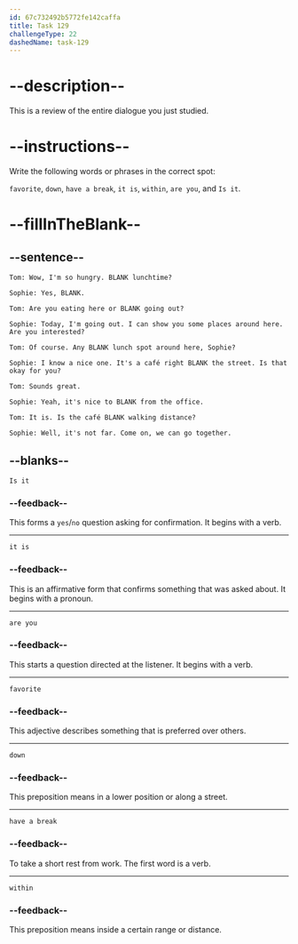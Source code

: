 ```yaml
---
id: 67c732492b5772fe142caffa
title: Task 129
challengeType: 22
dashedName: task-129
---
```


<!-- REVIEW -->

# --description--  

This is a review of the entire dialogue you just studied.  

# --instructions--  

Write the following words or phrases in the correct spot:  

`favorite`, `down`, `have a break`, `it is`, `within`, `are you`, and `Is it`.

# --fillInTheBlank--  

## --sentence--  

`Tom: Wow, I'm so hungry. BLANK lunchtime?`  

`Sophie: Yes, BLANK.`  

`Tom: Are you eating here or BLANK going out?`  

`Sophie: Today, I'm going out. I can show you some places around here. Are you interested?`  

`Tom: Of course. Any BLANK lunch spot around here, Sophie?`  

`Sophie: I know a nice one. It's a café right BLANK the street. Is that okay for you?`  

`Tom: Sounds great.`  

`Sophie: Yeah, it's nice to BLANK from the office.`  

`Tom: It is. Is the café BLANK walking distance?`  

`Sophie: Well, it's not far. Come on, we can go together.`  

## --blanks--  

`Is it`  

### --feedback--

This forms a `yes`/`no` question asking for confirmation. It begins with a verb.  

---

`it is`  

### --feedback--

This is an affirmative form that confirms something that was asked about. It begins with a pronoun.

---

`are you`  

### --feedback--

This starts a question directed at the listener. It begins with a verb.  

---

`favorite`  

### --feedback--

This adjective describes something that is preferred over others.  

---

`down`  

### --feedback--

This preposition means in a lower position or along a street.  

---

`have a break`  

### --feedback--

To take a short rest from work. The first word is a verb.  

---

`within`  

### --feedback--

This preposition means inside a certain range or distance.  

